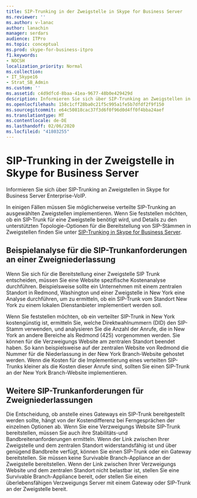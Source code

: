 ```yaml
---
title: SIP-Trunking in der Zweigstelle in Skype for Business Server
ms.reviewer: ''
ms.author: v-lanac
author: lanachin
manager: serdars
audience: ITPro
ms.topic: conceptual
ms.prod: skype-for-business-itpro
f1.keywords:
- NOCSH
localization_priority: Normal
ms.collection:
- IT_Skype16
- Strat_SB_Admin
ms.custom: ''
ms.assetid: c4d9dfcd-8baa-41ea-9677-48b0e429429d
description: Informieren Sie sich über SIP-Trunking an Zweigstellen in Skype for Business Server Enterprise-VoIP.
ms.openlocfilehash: 158c1cff28ba0c21f5c995a1fe5b7dfdf2f9f150
ms.sourcegitcommit: e64c50818cac37f3d6f0f96d0d4ff0f4bba24aef
ms.translationtype: MT
ms.contentlocale: de-DE
ms.lasthandoff: 02/06/2020
ms.locfileid: "41803255"
---
```

# <a name="branch-site-sip-trunking-in-skype-for-business-server"></a>SIP-Trunking in der Zweigstelle in Skype for Business Server
 
Informieren Sie sich über SIP-Trunking an Zweigstellen in Skype for Business Server Enterprise-VoIP.
  
In einigen Fällen müssen Sie möglicherweise verteilte SIP-Trunking an ausgewählten Zweigstellen implementieren. Wenn Sie feststellen möchten, ob ein SIP-Trunk für eine Zweigstelle benötigt wird, und Details zu den unterstützten Topologie-Optionen für die Bereitstellung von SIP-Stämmen in Zweigstellen finden Sie unter [SIP-Trunking in Skype for Business Server](sip-trunking.md).
  
## <a name="example-branch-site-sip-trunk-requirements-analysis"></a>Beispielanalyse für die SIP-Trunkanforderungen an einer Zweigniederlassung

Wenn Sie sich für die Bereitstellung einer Zweigstelle SIP Trunk entscheiden, müssen Sie eine Website spezifische Kostenanalyse durchführen. Beispielsweise sollte ein Unternehmen mit einem zentralen Standort in Redmond, Washington und einer Zweigstelle in New York eine Analyse durchführen, um zu ermitteln, ob ein SIP-Trunk vom Standort New York zu einem lokalen Dienstanbieter implementiert werden soll.
  
Wenn Sie feststellen möchten, ob ein verteilter SIP-Trunk in New York kostengünstig ist, ermitteln Sie, welche Direktwahlnummern (DID) den SIP-Stamm verwenden, und analysieren Sie die Anzahl der Anrufe, die in New York an andere Bereiche als Redmond (425) vorgenommen werden. Sie können für die Verzweigungs Website am zentralen Standort beendet haben. So kann beispielsweise auf der zentralen Website von Redmond die Nummer für die Niederlassung in der New York Branch-Website gehostet werden. Wenn die Kosten für die Implementierung eines verteilten SIP-Trunks kleiner als die Kosten dieser Anrufe sind, sollten Sie einen SIP-Trunk an der New York Branch-Website implementieren. 
  
## <a name="other-branch-site-sip-trunk-requirements"></a>Weitere SIP-Trunkanforderungen für Zweigniederlassungen

Die Entscheidung, ob anstelle eines Gateways ein SIP-Trunk bereitgestellt werden sollte, hängt von der Kostendifferenz bei Ferngesprächen der einzelnen Optionen ab. Wenn Sie eine Verzweigungs Website SIP-Trunk bereitstellen, müssen Sie auch ihre Stabilitäts-und Bandbreitenanforderungen ermitteln. Wenn der Link zwischen Ihrer Zweigstelle und dem zentralen Standort widerstandsfähig ist und über genügend Bandbreite verfügt, können Sie einen SIP-Trunk oder ein Gateway bereitstellen. Sie müssen keine Survivable Branch-Appliance an der Zweigstelle bereitstellen. Wenn der Link zwischen Ihrer Verzweigungs Website und dem zentralen Standort nicht belastbar ist, stellen Sie eine Survivable Branch-Appliance bereit, oder stellen Sie einen überlebensfähigen Verzweigungs Server mit einem Gateway oder SIP-Trunk an der Zweigstelle bereit. 
  

